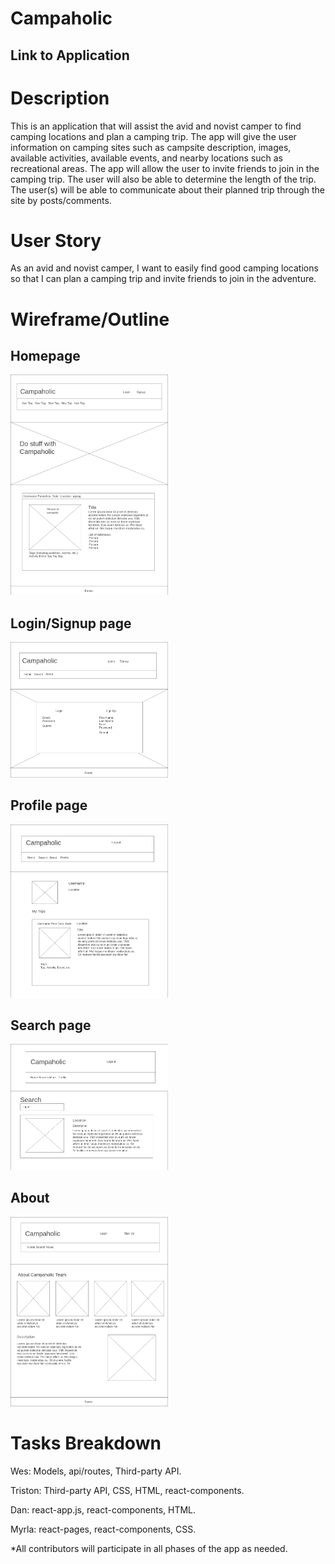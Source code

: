 # Campaholic

## Link to Application

# Description
This is an application that will assist the avid and novist camper to find camping locations and plan a camping trip. The app will give the user information on camping sites such as campsite description, images, available activities, available events, and nearby locations such as recreational areas. The app will allow the user to invite friends to join in the camping trip. The user will also be able to determine the length of the trip. The user(s) will be able to communicate about their planned trip through the site by posts/comments. 

# User Story

As an avid and novist camper, I want to easily find good camping locations so that I can plan a camping trip and invite friends to join in the adventure.

# Wireframe/Outline
 ## Homepage
 <img src="./INSTRUCTIONS/Homepage.png" atl="photo holder" width="50%" height="50%"></img>

 ## Login/Signup page
 <img src="./INSTRUCTIONS/Login-Signup.png" atl="photo holder" width="50%" height="50%"></img>

 ## Profile page
 <img src="./INSTRUCTIONS/Profile.png" atl="photo holder" width="50%" height="50%"></img>

 ## Search page
 <img src="./INSTRUCTIONS/Search.png" atl="photo holder" width="50%" height="50%"></img>

 ## About
 <img src="./INSTRUCTIONS/About.png" atl="photo holder" width="50%" height="50%"></img>


# Tasks Breakdown

Wes: Models, api/routes, Third-party API. 

Triston: Third-party API, CSS, HTML, react-components.

Dan: react-app.js, react-components, HTML.

Myrla: react-pages, react-components, CSS. 

*All contributors will participate in all phases of the app as needed. 

